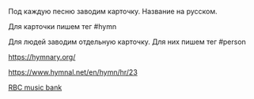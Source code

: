 Под каждую песню заводим карточку. Название на русском.

Для карточки пишем тег #hymn

Для людей заводим отдельную карточку. Для них пишем тег #person

https://hymnary.org/

https://www.hymnal.net/en/hymn/hr/23


[RBC music bank](https://drive.google.com/drive/folders/1peZeO-YxxWa0oOcP868L303Hn8Uy6UaX)
